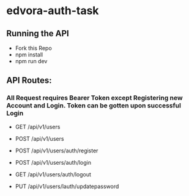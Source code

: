# edvora-auth-task
## Running the API
- Fork this Repo
- npm install
- npm run dev

## API Routes:
### All Request requires Bearer Token except Registering new Account and Login. Token can be gotten upon successful Login
- GET /api/v1/users
- POST /api/v1/users

- POST /api/v1/users/auth/register
- POST /api/v1/users/auth/login
- GET /api/v1/users/auth/logout
- PUT /api/v1/users/lauth/updatepassword
